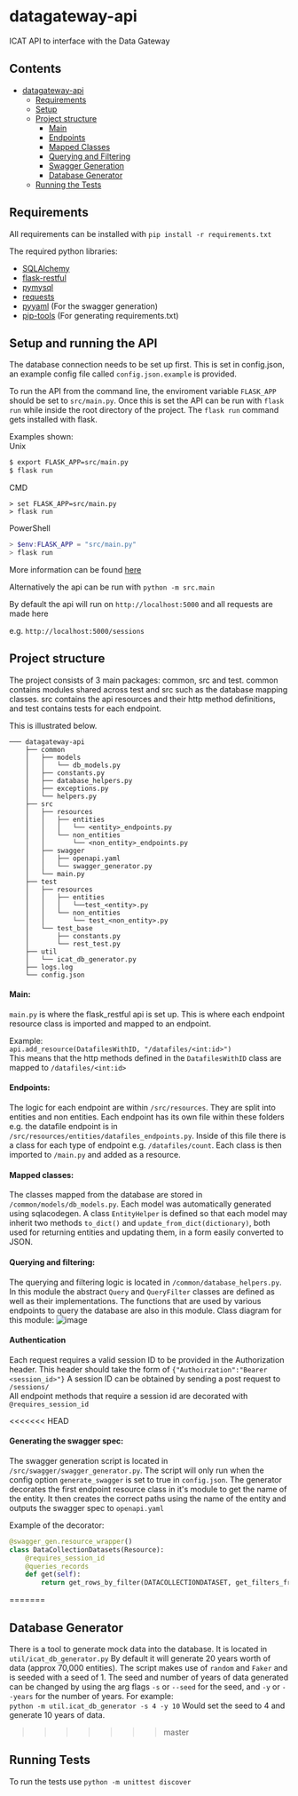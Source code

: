# datagateway-api
ICAT API to interface with the Data Gateway

## Contents
- [datagateway-api](#datagateway-api)
    + [Requirements](#requirements)
    + [Setup](#setup-and-running-the-api)
    + [Project structure](#project-structure)
        + [Main](#main)
        + [Endpoints](#endpoints)
        + [Mapped Classes](#mapped-classes)
        + [Querying and Filtering](#querying-and-filtering)
        + [Swagger Generation](#generating-the-swagger-spec)
        + [Database Generator](#database-generator)
    + [Running the Tests](#running-tests)




## Requirements
All requirements can be installed with `pip install -r requirements.txt`

The required python libraries:  
   - [SQLAlchemy](https://www.sqlalchemy.org/)    
   - [flask-restful](https://github.com/flask-restful/flask-restful/)  
   - [pymysql](https://pymysql.readthedocs.io/en/latest/)  
   - [requests](https://2.python-requests.org/en/master/)
   - [pyyaml](https://pyyaml.org/wiki/PyYAMLDocumentation) (For the swagger generation)
   - [pip-tools](https://github.com/jazzband/pip-tools) (For generating requirements.txt)

## Setup and running the API   
The database connection needs to be set up first. This is set in config.json, an example config file called `config.json.example` is provided.


To run the API from the command line, the enviroment variable `FLASK_APP` should be set to `src/main.py`. Once this is 
set the API can be run with `flask run` while inside the root directory of the project. The `flask run` command gets installed with flask.   

Examples shown:  
Unix
```bash
$ export FLASK_APP=src/main.py
$ flask run
```
CMD  
```CMD
> set FLASK_APP=src/main.py
> flask run
```
PowerShell
```powershell
> $env:FLASK_APP = "src/main.py"
> flask run
```

More information can be found [here](http://flask.pocoo.org/docs/1.0/cli/)

Alternatively the api can be run with `python -m src.main`

By default the api will run on `http://localhost:5000` and all requests are made here

e.g.
`http://localhost:5000/sessions`



## Project structure
The project consists of 3 main packages: common, src and test. common contains modules shared across test and src such as the database mapping classes.
src contains the api resources and their http method definitions, and test contains tests for each endpoint.

This is illustrated below.


`````
─── datagateway-api
    ├── common  
    │   ├── models
    │   │   └── db_models.py
    │   ├── constants.py
    │   ├── database_helpers.py
    │   ├── exceptions.py
    │   └── helpers.py
    ├── src
    │   ├── resources
    │   │   ├── entities
    │   │   │   └── <entity>_endpoints.py
    │   │   └── non_entities
    │   │       └── <non_entity>_endpoints.py
    │   ├── swagger
    │   │   ├── openapi.yaml
    │   │   └── swagger_generator.py
    │   └── main.py  
    ├── test
    │   ├── resources
    │   │   ├── entities
    │   │   │   └──test_<entity>.py
    │   │   └── non_entities
    │   │       └── test_<non_entity>.py
    │   └── test_base
    │       ├── constants.py
    │       └── rest_test.py
    ├── util
    │   └── icat_db_generator.py
    ├── logs.log
    └── config.json
 `````
#### Main:
`main.py` is where the flask_restful api is set up. This is where each endpoint resource class is 
imported and mapped to an endpoint.  

Example:  
 `api.add_resource(DatafilesWithID, "/datafiles/<int:id>")`  
This means that the http methods defined in the `DatafilesWithID` class are mapped to `/datafiles/<int:id>`   



#### Endpoints:  
The logic for each endpoint are within `/src/resources`. They are split into entities 
and non entities. Each endpoint has its own file within these folders e.g. the datafile endpoint
is in `/src/resources/entities/datafiles_endpoints.py`. Inside of this file there is a class for
each type of endpoint e.g. `/datafiles/count`. Each class is then imported to `/main.py` and added
as a resource.


#### Mapped classes:
The classes mapped from the database are stored in `/common/models/db_models.py`. Each model was 
automatically generated using sqlacodegen. A class `EntityHelper` is defined so that each model may
inherit two methods `to_dict()` and `update_from_dict(dictionary)`, both used for returning entities 
and updating them, in a form easily converted to JSON.  

#### Querying and filtering:
The querying and filtering logic is located in `/common/database_helpers.py`. In this module the abstract `Query` and
`QueryFilter` classes are defined as well as their implementations. The functions that are used by various endpoints to
query the database are also in this module.
Class diagram for this module:
![image](https://user-images.githubusercontent.com/44777678/66651511-1d401a80-ec2b-11e9-96a4-316e94939a0f.png)


#### Authentication
Each request requires a valid session ID to be provided in the Authorization header. This header should take the form of `{"Authoirzation":"Bearer <session_id>"}` A session ID can be obtained by
sending a post request to `/sessions/`  
All endpoint methods that require a session id are decorated with `@requires_session_id`



<<<<<<< HEAD
#### Generating the swagger spec:
The swagger generation script is located in `/src/swagger/swagger_generator.py`. The script will only run when
the config option `generate_swagger` is set to true in `config.json`. The generator decorates the first endpoint
resource class in it's module to get the name of the entity. It then creates the correct paths using the name of the 
entity and outputs the swagger spec to `openapi.yaml` 

Example of the decorator:
```python
@swagger_gen.resource_wrapper()
class DataCollectionDatasets(Resource):
    @requires_session_id
    @queries_records
    def get(self):
        return get_rows_by_filter(DATACOLLECTIONDATASET, get_filters_from_query_string()), 200
```

=======
## Database Generator
There is a tool to generate mock data into the database. It is located in `util/icat_db_generator.py`
By default it will generate 20 years worth of data (approx 70,000 entities). The script makes use of 
`random` and `Faker` and is seeded with a seed of 1. The seed and number of years of data generated can 
be changed by using the arg flags `-s` or `--seed` for the seed, and `-y` or `--years` for the number of years.
For example:  
`python -m util.icat_db_generator -s 4 -y 10` Would set the seed to 4 and generate 10 years of data.
>>>>>>> master

## Running Tests
To run the tests use `python -m unittest discover`


